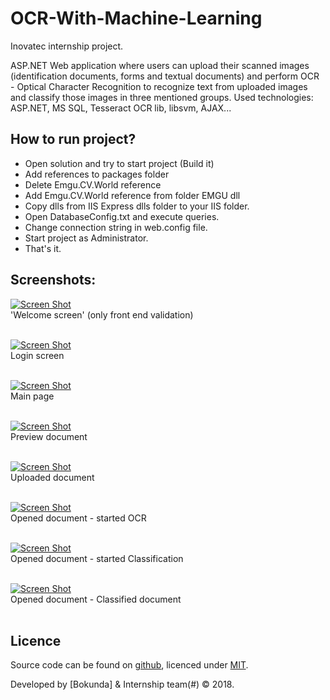 # OCR-With-Machine-Learning
Inovatec internship project. 

ASP.NET Web application where users can upload their scanned images (identification documents, forms and textual documents) and perform OCR - Optical Character Recognition to recognize text from uploaded images and classify those images in three mentioned groups.
Used technologies: ASP.NET, MS SQL, Tesseract OCR lib, libsvm, AJAX... 

## How to run project? ##
- Open solution and try to start project (Build it)
- Add references to packages folder
- Delete Emgu.CV.World reference
- Add Emgu.CV.World reference from folder EMGU dll
- Copy dlls from IIS Express dlls folder to your IIS folder.
- Open DatabaseConfig.txt and execute queries.
- Change connection string in web.config file.
- Start project as Administrator.
- That's it.

## Screenshots:

[![Screen Shot](https://i.imgur.com/pJ6l1zT.png)](#)<br>
'Welcome screen' (only front end validation)<br><br>

[![Screen Shot](https://i.imgur.com/EAACMlR.png)](#)<br>
Login screen<br><br>

[![Screen Shot](https://i.imgur.com/XUcTpk7.png)](#)<br>
Main page<br><br>

[![Screen Shot](https://i.imgur.com/QuByqkK.png)](#)<br>
Preview document<br><br>

[![Screen Shot](https://i.imgur.com/XU2G1Lu.png)](#)<br>
Uploaded document<br><br>

[![Screen Shot](https://i.imgur.com/IPW03xk.png)](#)<br>
Opened document - started OCR<br><br>

[![Screen Shot](https://i.imgur.com/IBkkZFw.png)](#)<br>
Opened document - started Classification<br><br>

[![Screen Shot](https://i.imgur.com/f77tJdm.png)](#)<br>
Opened document - Classified document<br><br>

## Licence

Source code can be found on [github](https://github.com/georgeOsdDev/markdown-edit), licenced under [MIT](http://opensource.org/licenses/mit-license.php).

Developed by [Bokunda] & Internship team(#) 
© 2018.
